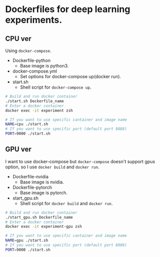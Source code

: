 # Dockerfiles for deep learning experiments.

## CPU ver

Using `docker-compose`.

* Dockerfile-python
  * Base image is python3.
* docker-compose.yml
  * Set options for docker-compose up(docker run).
* start.sh
  * Shell script for `docker-compose up`.

```bash
# Build and run docker container
./start.sh Dockerfile_name
# Enter a docker container
docker exec -it experiment zsh

# If you want to use specific cantainer and image name
NAME=cpu ./start.sh
# If you want to use specific port (default port 8888)
PORT=9000 ./start.sh
```

## GPU ver

I want to use docker-compose but `docker-compose` doesn't support gpus option,
so I use `docker build` and `docker run`.

* Dockerfile-nvidia
  * Base image is nvidia.
* Dockerfile-pytorch
  * Base image is pytorch.
* start\_gpu.sh
  * Shell script for `docker build` and `docker run`.

```bash
# Build and run docker container
./start_gpu.sh Dockerfile_name
# Enter a docker container
docker exec -it experiment-gpu zsh

# If you want to use specific cantainer and image name
NAME=gpu ./start.sh
# If you want to use specific port (default port 8888)
PORT=9000 ./start.sh
```
